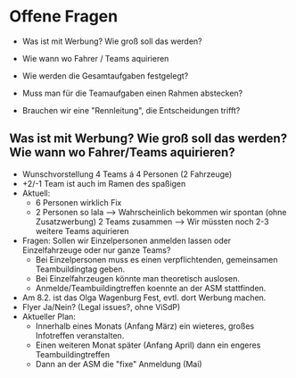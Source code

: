 # Offene Fragen

* Was ist mit Werbung? Wie groß soll das werden?
* Wie wann wo Fahrer / Teams aquirieren

* Wie werden die Gesamtaufgaben festgelegt?
* Muss man für die Teamaufgaben einen Rahmen abstecken?
* Brauchen wir eine "Rennleitung", die Entscheidungen trifft?

## Was ist mit Werbung? Wie groß soll das werden? Wie wann wo Fahrer/Teams aquirieren?

* Wunschvorstellung 4 Teams á 4 Personen (2 Fahrzeuge)
* +2/-1 Team ist auch im Ramen des spaßigen
* Aktuell:
  * 6 Personen wirklich Fix
  * 2 Personen so lala
  --> Wahrscheinlich bekommen wir spontan (ohne Zusatzwerbung) 2 Teams zusammen
  --> Wir müssten noch 2-3 weitere Teams aquirieren
* Fragen: Sollen wir Einzelpersonen anmelden lassen oder Einzelfahrzeuge oder nur ganze Teams?
  * Bei Einzelpersonen muss es einen verpflichtenden, gemeinsamen Teambuildingtag geben.
  * Bei Einzelfahrzeugen könnte man theoretisch auslosen.
  * Anmelde/Teambuildingtreffen koennte an der ASM stattfinden.
* Am 8.2. ist das Olga Wagenburg Fest, evtl. dort Werbung machen.
* Flyer Ja/Nein? (Legal issues?, ohne ViSdP)
* Aktueller Plan: 
  * Innerhalb eines Monats (Anfang März) ein wieteres, großes Infotreffen veranstalten. 
  * Einen weiteren Monat später (Anfang April) dann ein engeres Teambuildingtreffen
  * Dann an der ASM die "fixe" Anmeldung (Mai)
